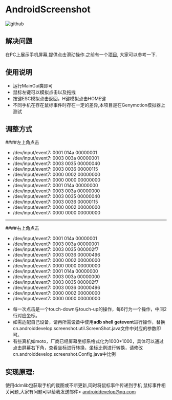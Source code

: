 AndroidScreenshot
=================

![github](http://androiddevelop.cn/github/phone.png)

解决问题
-------------
在PC上展示手机屏幕,提供点击滑动操作.之前有一个[项目](http://code.google.com/p/androidscreencast),
大家可以参考一下.

使用说明
------------
* 运行MainGui类即可
* 鼠标左键可以模拟点击以及拖拽
* 按键ESC模拟点击返回，H键模拟点击HOME键
* 不同手机在存在鼠标事件时存在一定的差异,本项目是在Genymotion模拟器上测试

调整方式
--------------
####左上角点击
* /dev/input/event7: 0001 014a 00000001
* /dev/input/event7: 0003 003a 00000001
* /dev/input/event7: 0003 0035 00000040
* /dev/input/event7: 0003 0036 00000115
* /dev/input/event7: 0000 0002 00000000
* /dev/input/event7: 0000 0000 00000000
* /dev/input/event7: 0001 014a 00000000
* /dev/input/event7: 0003 003a 00000000
* /dev/input/event7: 0003 0035 00000040
* /dev/input/event7: 0003 0036 00000115
* /dev/input/event7: 0000 0002 00000000
* /dev/input/event7: 0000 0000 00000000

--------------------------------------------
####右上角点击
* /dev/input/event7: 0001 014a 00000001
* /dev/input/event7: 0003 003a 00000001
* /dev/input/event7: 0003 0035 000002f7
* /dev/input/event7: 0003 0036 00000496
* /dev/input/event7: 0000 0002 00000000
* /dev/input/event7: 0000 0000 00000000
* /dev/input/event7: 0001 014a 00000000
* /dev/input/event7: 0003 003a 00000000
* /dev/input/event7: 0003 0035 000002f7
* /dev/input/event7: 0003 0036 00000496
* /dev/input/event7: 0000 0002 00000000
* /dev/input/event7: 0000 0000 00000000

+ 每一次点击是一个touch-down与touch-up的操作，每6行为一个操作，中间2行对应坐标。
+ 如需适配自己设备，请再所需设备中使用**adb shell  getevent**进行操作，替换cn.androiddevelop.screenshot.util.ScreenShot.java文件中对应的参数即可。
+ 有些真机如moto，厂商已经屏幕坐标系格式化为1000*1000，具体可以通过点击屏幕右下角，查看坐标进行转换，坐标比例进行转换，请修改cn.androiddevelop.screenshot.Config.java中比例

实现原理:
------------
使用ddmlib包获取手机的截图或不断更新,同时将鼠标事件传递到手机
鼠标事件相关问题,大家有问题可以给我发送邮件> androiddevelop@qq.com